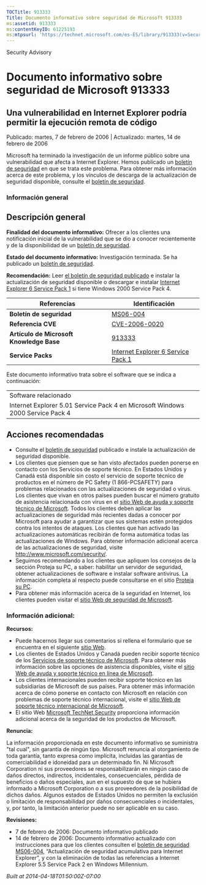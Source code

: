 ```yaml
---
TOCTitle: 913333
Title: Documento informativo sobre seguridad de Microsoft 913333
ms:assetid: 913333
ms:contentKeyID: 61225193
ms:mtpsurl: 'https://technet.microsoft.com/es-ES/library/913333(v=Security.10)'
---
```


Security Advisory

Documento informativo sobre seguridad de Microsoft 913333
=========================================================

Una vulnerabilidad en Internet Explorer podría permitir la ejecución remota de código
-------------------------------------------------------------------------------------

Publicado: martes, 7 de febrero de 2006 | Actualizado: martes, 14 de febrero de 2006

Microsoft ha terminado la investigación de un informe público sobre una vulnerabilidad que afecta a Internet Explorer. Hemos publicado un [boletín de seguridad](http://www.microsoft.com/spain/technet/seguridad/boletines/ms06-004-it.mspx) en que se trata este problema. Para obtener más información acerca de este problema, y los vínculos de descarga de la actualización de seguridad disponible, consulte el [boletín de seguridad](http://www.microsoft.com/spain/technet/seguridad/boletines/ms06-004-it.mspx).

### Información general

Descripción general
-------------------

<span></span>
**Finalidad del documento informativo:** Ofrecer a los clientes una notificación inicial de la vulnerabilidad que se dio a conocer recientemente y de la disponibilidad de un [boletín de seguridad](http://www.microsoft.com/spain/technet/seguridad/boletines/ms06-004-it.mspx).

**Estado del documento informativo:** Investigación terminada. Se ha publicado un [boletín de seguridad](http://www.microsoft.com/spain/technet/seguridad/boletines/ms06-004-it.mspx).

**Recomendación:** Leer [el boletín de seguridad publicado](http://www.microsoft.com/spain/technet/seguridad/boletines/ms06-004-it.mspx) e instalar la actualización de seguridad disponible o descargar e instalar [Internet Explorer 6 Service Pack 1](http://www.microsoft.com/windows/ie/downloads/critical/ie6sp1/default.mspx) si tiene Windows 2000 Service Pack 4.

| Referencias                              | Identificación                                                                                                   |
|------------------------------------------|------------------------------------------------------------------------------------------------------------------|
| **Boletín de seguridad**                 | [MS06-004](http://www.microsoft.com/spain/technet/seguridad/boletines/ms06-004-it.mspx)                          |
| **Referencia CVE**                       | [CVE-2006-0020](http://www.cve.mitre.org/cgi-bin/cvename.cgi?name=cve-2006-0020)                                 |
| **Artículo de Microsoft Knowledge Base** | [913333](http://support.microsoft.com/kb/913333)                                                                 |
| **Service Packs**                        | [Internet Explorer 6 Service Pack 1](http://www.microsoft.com/windows/ie/downloads/critical/ie6sp1/default.mspx) |

Este documento informativo trata sobre el software que se indica a continuación:

|                                                                                |
|--------------------------------------------------------------------------------|
| Software relacionado                                                           |
| Internet Explorer 5.01 Service Pack 4 en Microsoft Windows 2000 Service Pack 4 |

Acciones recomendadas
---------------------

<span></span>
-   Consulte el [boletín de seguridad](http://www.microsoft.com/spain/technet/seguridad/boletines/ms06-004-it.mspx) publicado e instale la actualización de seguridad disponible.
-   Los clientes que piensen que se han visto afectados pueden ponerse en contacto con los Servicios de soporte técnico. En Estados Unidos y Canadá está disponible sin costo el servicio de soporte técnico de productos en el número de PC Safety (1 866-PCSAFETY) para problemas relacionados con las actualizaciones de seguridad o virus. Los clientes que vivan en otros países pueden buscar el número gratuito de asistencia relacionada con virus en el [sitio Web de ayuda y soporte técnico de Microsoft](http://support.microsoft.com/security/).
    Todos los clientes deben aplicar las actualizaciones de seguridad más recientes dadas a conocer por Microsoft para ayudar a garantizar que sus sistemas estén protegidos contra los intentos de ataques. Los clientes que han activado las actualizaciones automáticas recibirán de forma automática todas las actualizaciones de Windows. Para obtener información adicional acerca de las actualizaciones de seguridad, visite <http://www.microsoft.com/security/>.
-   Seguimos recomendando a los clientes que apliquen los consejos de la sección Proteja su PC, a saber: habilitar un servidor de seguridad, obtener actualizaciones de software e instalar software antivirus. La información completa al respecto puede consultarse en el sitio [Proteja su PC](http://www.microsoft.com/protect).
-   Para obtener más información acerca de la seguridad en Internet, los clientes pueden visitar el [sitio Web de seguridad de Microsoft](http://www.microsoft.com/security).

### Información adicional:

**Recursos:**

-   Puede hacernos llegar sus comentarios si rellena el formulario que se encuentra en el siguiente [sitio Web](https://support.microsoft.com/common/survey.aspx?scid=sw;en;1257&amp;showpage=1&amp;ws=technet&amp;sd=tech).
-   Los clientes de Estados Unidos y Canadá pueden recibir soporte técnico de los [Servicios de soporte técnico de Microsoft](http://go.microsoft.com/fwlink/?linkid=21131). Para obtener más información sobre las opciones de asistencia disponibles, visite el [sitio Web de ayuda y soporte técnico en línea de Microsoft](http://support.microsoft.com/).
-   Los clientes internacionales pueden recibir soporte técnico en las subsidiarias de Microsoft de sus países. Para obtener más información acerca de cómo ponerse en contacto con Microsoft en relación con problemas de soporte técnico internacional, visite el [sitio Web de soporte técnico internacional de Microsoft](http://go.microsoft.com/fwlink/?linkid=21155).
-   El sitio Web [Microsoft TechNet Security](http://go.microsoft.com/fwlink/?linkid=21132) proporciona información adicional acerca de la seguridad de los productos de Microsoft.

**Renuncia:**

La información proporcionada en este documento informativo se suministra "tal cual", sin garantía de ningún tipo. Microsoft renuncia al otorgamiento de toda garantía, tanto expresa como implícita, incluidas las garantías de comerciabilidad e idoneidad para un determinado fin. Ni Microsoft Corporation ni sus proveedores se responsabilizarán en ningún caso de daños directos, indirectos, incidentales, consecuenciales, pérdida de beneficios o daños especiales, aun en el supuesto de que se hubiera informado a Microsoft Corporation o a sus proveedores de la posibilidad de dichos daños. Algunos estados de Estados Unidos no permiten la exclusión o limitación de responsabilidad por daños consecuenciales o incidentales, y, por tanto, la limitación anterior puede no ser aplicable en su caso.

**Revisiones:**

-   7 de febrero de 2006: Documento informativo publicado
-   14 de febrero de 2006: Documento informativo actualizado con instrucciones para que los clientes consulten el [boletín de seguridad MS06-004](http://www.microsoft.com/spain/technet/seguridad/boletines/ms06-004-it.mspx), “Actualización de seguridad acumulativa para Internet Explorer”, y con la eliminación de todas las referencias a Internet Explorer 5.5 Service Pack 2 en Windows Millennium.

*Built at 2014-04-18T01:50:00Z-07:00*
